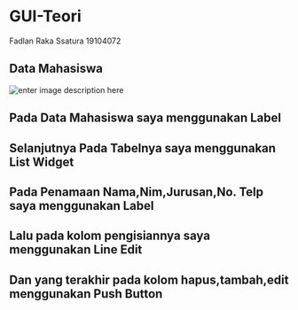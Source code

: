 # GUI-Teori

Fadlan Raka Ssatura
19104072

## Data Mahasiswa
![enter image description here]("https://i.ibb.co/WfQyGws/tugas2.png")

 ## Pada Data Mahasiswa saya menggunakan Label
 ## Selanjutnya Pada Tabelnya saya menggunakan List Widget
 ## Pada Penamaan Nama,Nim,Jurusan,No. Telp saya menggunakan Label
 ## Lalu pada kolom pengisiannya saya menggunakan Line Edit
 ## Dan yang terakhir pada kolom hapus,tambah,edit menggunakan Push Button
 